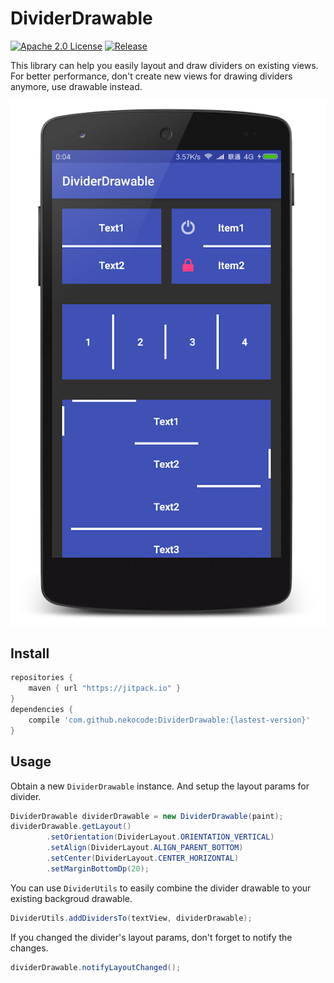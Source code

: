 # DividerDrawable
[![Apache 2.0 License](https://img.shields.io/badge/license-Apache%202.0-blue.svg?style=flat)](http://www.apache.org/licenses/LICENSE-2.0.html) [![Release](https://jitpack.io/v/nekocode/DividerDrawable.svg)](https://jitpack.io/#nekocode/DividerDrawable)

This library can help you easily layout and draw dividers on existing views. For better performance, don't create new views for drawing dividers anymore, use drawable instead.

![Screenshot](art/screenshot.png)

## Install

```gradle
repositories {
    maven { url "https://jitpack.io" }
}
dependencies {
    compile 'com.github.nekocode:DividerDrawable:{lastest-version}'
}
```


## Usage

Obtain a new `DividerDrawable` instance. And setup the layout params for divider.

```java
DividerDrawable dividerDrawable = new DividerDrawable(paint);
dividerDrawable.getLayout()
        .setOrientation(DividerLayout.ORIENTATION_VERTICAL)
        .setAlign(DividerLayout.ALIGN_PARENT_BOTTOM)
        .setCenter(DividerLayout.CENTER_HORIZONTAL)
        .setMarginBottomDp(20);
```

You can use `DividerUtils` to easily combine the divider drawable to your existing backgroud drawable.

```java
DividerUtils.addDividersTo(textView, dividerDrawable);
```

If you changed the divider's layout params, don't forget to notify the changes.

```java
dividerDrawable.notifyLayoutChanged();
```